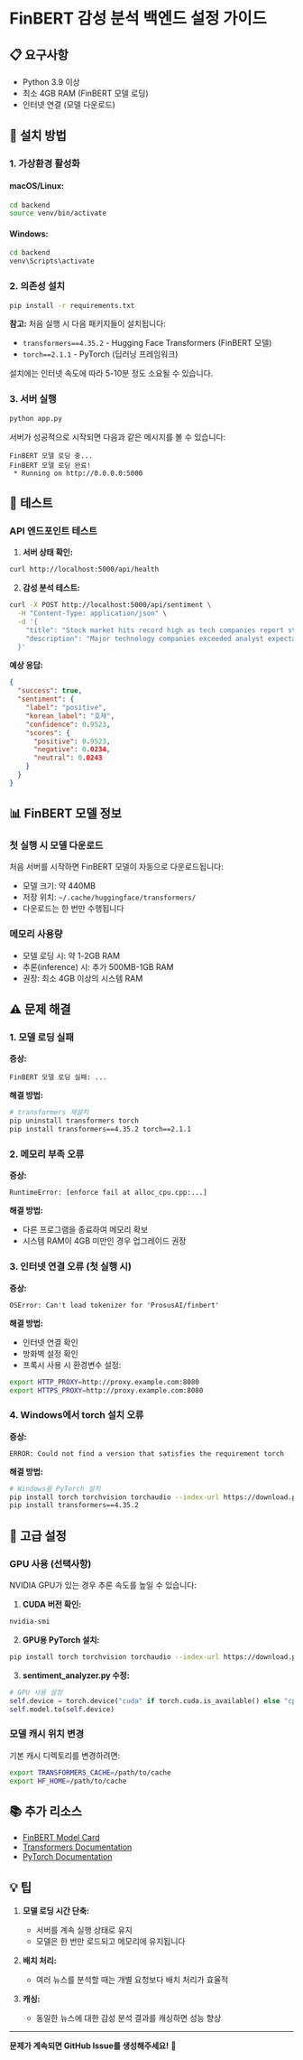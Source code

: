 # FinBERT 감성 분석 백엔드 설정 가이드

## 📋 요구사항

- Python 3.9 이상
- 최소 4GB RAM (FinBERT 모델 로딩)
- 인터넷 연결 (모델 다운로드)

## 🚀 설치 방법

### 1. 가상환경 활성화

#### macOS/Linux:
```bash
cd backend
source venv/bin/activate
```

#### Windows:
```bash
cd backend
venv\Scripts\activate
```

### 2. 의존성 설치

```bash
pip install -r requirements.txt
```

**참고:** 처음 실행 시 다음 패키지들이 설치됩니다:
- `transformers==4.35.2` - Hugging Face Transformers (FinBERT 모델)
- `torch==2.1.1` - PyTorch (딥러닝 프레임워크)

설치에는 인터넷 속도에 따라 5-10분 정도 소요될 수 있습니다.

### 3. 서버 실행

```bash
python app.py
```

서버가 성공적으로 시작되면 다음과 같은 메시지를 볼 수 있습니다:
```
FinBERT 모델 로딩 중...
FinBERT 모델 로딩 완료!
 * Running on http://0.0.0.0:5000
```

## 🧪 테스트

### API 엔드포인트 테스트

1. **서버 상태 확인:**
```bash
curl http://localhost:5000/api/health
```

2. **감성 분석 테스트:**
```bash
curl -X POST http://localhost:5000/api/sentiment \
  -H "Content-Type: application/json" \
  -d '{
    "title": "Stock market hits record high as tech companies report strong earnings",
    "description": "Major technology companies exceeded analyst expectations with robust quarterly results."
  }'
```

**예상 응답:**
```json
{
  "success": true,
  "sentiment": {
    "label": "positive",
    "korean_label": "호재",
    "confidence": 0.9523,
    "scores": {
      "positive": 0.9523,
      "negative": 0.0234,
      "neutral": 0.0243
    }
  }
}
```

## 📊 FinBERT 모델 정보

### 첫 실행 시 모델 다운로드

처음 서버를 시작하면 FinBERT 모델이 자동으로 다운로드됩니다:
- 모델 크기: 약 440MB
- 저장 위치: `~/.cache/huggingface/transformers/`
- 다운로드는 한 번만 수행됩니다

### 메모리 사용량

- 모델 로딩 시: 약 1-2GB RAM
- 추론(inference) 시: 추가 500MB-1GB RAM
- 권장: 최소 4GB 이상의 시스템 RAM

## ⚠️ 문제 해결

### 1. 모델 로딩 실패

**증상:**
```
FinBERT 모델 로딩 실패: ...
```

**해결 방법:**
```bash
# transformers 재설치
pip uninstall transformers torch
pip install transformers==4.35.2 torch==2.1.1
```

### 2. 메모리 부족 오류

**증상:**
```
RuntimeError: [enforce fail at alloc_cpu.cpp:...] 
```

**해결 방법:**
- 다른 프로그램을 종료하여 메모리 확보
- 시스템 RAM이 4GB 미만인 경우 업그레이드 권장

### 3. 인터넷 연결 오류 (첫 실행 시)

**증상:**
```
OSError: Can't load tokenizer for 'ProsusAI/finbert'
```

**해결 방법:**
- 인터넷 연결 확인
- 방화벽 설정 확인
- 프록시 사용 시 환경변수 설정:
```bash
export HTTP_PROXY=http://proxy.example.com:8080
export HTTPS_PROXY=http://proxy.example.com:8080
```

### 4. Windows에서 torch 설치 오류

**증상:**
```
ERROR: Could not find a version that satisfies the requirement torch
```

**해결 방법:**
```bash
# Windows용 PyTorch 설치
pip install torch torchvision torchaudio --index-url https://download.pytorch.org/whl/cpu
pip install transformers==4.35.2
```

## 🔧 고급 설정

### GPU 사용 (선택사항)

NVIDIA GPU가 있는 경우 추론 속도를 높일 수 있습니다:

1. **CUDA 버전 확인:**
```bash
nvidia-smi
```

2. **GPU용 PyTorch 설치:**
```bash
pip install torch torchvision torchaudio --index-url https://download.pytorch.org/whl/cu118
```

3. **sentiment_analyzer.py 수정:**
```python
# GPU 사용 설정
self.device = torch.device("cuda" if torch.cuda.is_available() else "cpu")
self.model.to(self.device)
```

### 모델 캐시 위치 변경

기본 캐시 디렉토리를 변경하려면:

```bash
export TRANSFORMERS_CACHE=/path/to/cache
export HF_HOME=/path/to/cache
```

## 📚 추가 리소스

- [FinBERT Model Card](https://huggingface.co/ProsusAI/finbert)
- [Transformers Documentation](https://huggingface.co/docs/transformers)
- [PyTorch Documentation](https://pytorch.org/docs/stable/index.html)

## 💡 팁

1. **모델 로딩 시간 단축:**
   - 서버를 계속 실행 상태로 유지
   - 모델은 한 번만 로드되고 메모리에 유지됩니다

2. **배치 처리:**
   - 여러 뉴스를 분석할 때는 개별 요청보다 배치 처리가 효율적

3. **캐싱:**
   - 동일한 뉴스에 대한 감성 분석 결과를 캐싱하면 성능 향상

---

**문제가 계속되면 GitHub Issue를 생성해주세요!** 🙏

